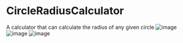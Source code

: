 # CircleRadiusCalculator
A calculator that can calculate the radius of any given circle 
![image](https://github.com/user-attachments/assets/9644d659-ba68-4ca5-973a-c7c9fb2c7683)
![image](https://github.com/user-attachments/assets/f62c601c-e6fd-4399-a55e-e29db2eb44c3)
![image](https://github.com/user-attachments/assets/d1e88aa9-0cb6-4b7a-bd77-933d396d33ab)
